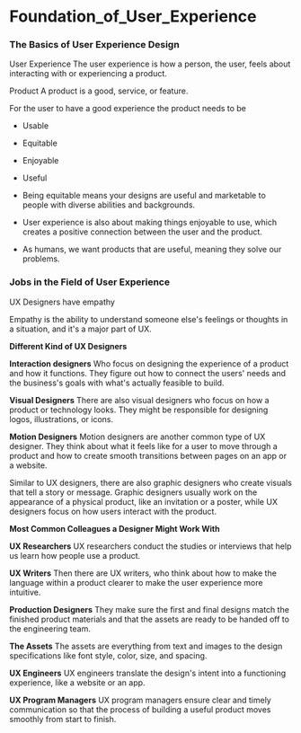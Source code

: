 # Foundation_of_User_Experience

### The Basics of User Experience Design

User Experience 
The user experience is how a person, the user, feels about interacting with or experiencing a product.

Product
A product is a good, service, or feature.

For the user to have a good experience the product needs to be 
- Usable 
- Equitable 
- Enjoyable 
- Useful 

- Being equitable means your designs are useful and marketable to people with diverse abilities and backgrounds.
- User experience is also about making things enjoyable to use, which creates a positive connection between the user and the product.
- As humans, we want products that are useful, meaning they solve our problems.

### Jobs in the Field of User Experience

UX Designers have empathy 

Empathy is the ability to understand someone else's feelings or thoughts in a situation, and it's a major part of UX.

**Different Kind of UX Designers**

**Interaction designers**
Who focus on designing the experience of a product and how it functions.
They figure out how to connect the users' needs and the business's goals with what's actually feasible to build.

**Visual Designers**
There are also visual designers who focus on how a product or technology looks. They might be responsible for designing logos, illustrations, or icons.

**Motion Designers**
Motion designers are another common type of UX designer. They think about what it feels like for a user to move through a product and how to create smooth transitions between pages on an app or a website.

Similar to UX designers, there are also graphic designers who create visuals that tell a story or message. Graphic designers usually work on the appearance of a physical product, like an invitation or a poster, while UX designers focus on how users interact with the product.

**Most Common Colleagues a Designer Might Work With**

**UX Researchers** 
UX researchers conduct the studies or interviews that help us learn how people use a product.

**UX Writers**
Then there are UX writers, who think about how to make the language within a product clearer to make the user experience more intuitive.

**Production Designers**
They make sure the first and final designs match the finished product materials and that the assets are ready to be handed off to the engineering team.

**The Assets**
The assets are everything from text and images to the design specifications like font style, color, size, and spacing.

**UX Engineers**
UX engineers translate the design's intent into a functioning experience, like a website or an app.

**UX Program Managers** 
UX program managers ensure clear and timely communication so that the process of building a useful product moves smoothly from start to finish.

